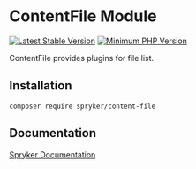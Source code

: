 # ContentFile Module
[![Latest Stable Version](https://poser.pugx.org/spryker/content-file/v/stable.svg)](https://packagist.org/packages/spryker/content-file)
[![Minimum PHP Version](https://img.shields.io/badge/php-%3E%3D%207.3-8892BF.svg)](https://php.net/)

ContentFile provides plugins for file list.

## Installation

```
composer require spryker/content-file
```

## Documentation

[Spryker Documentation](https://academy.spryker.com/developing_with_spryker/module_guide/modules.html)
